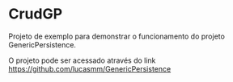 CrudGP
======

Projeto de exemplo para demonstrar o funcionamento do projeto GenericPersistence.

O projeto pode ser acessado através do link https://github.com/lucasmm/GenericPersistence
